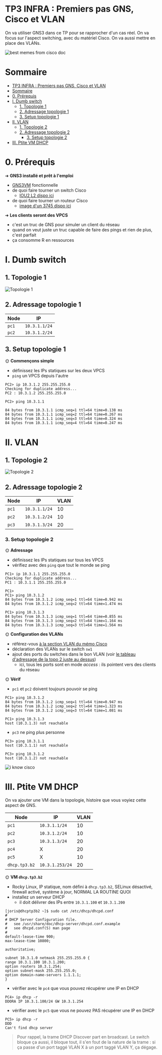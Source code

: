 # TP3 INFRA : Premiers pas GNS, Cisco et VLAN

On va utiliser GNS3 dans ce TP pour se rapprocher d'un cas réel. On va focus sur l'aspect switching, avec du matériel Cisco. On va aussi mettre en place des VLANs.

![best memes from cisco doc](./pics/the-best-memes-come-from-cisco-documentation.jpg)

# Sommaire

- [TP3 INFRA : Premiers pas GNS, Cisco et VLAN](#tp3-infra--premiers-pas-gns-cisco-et-vlan)
- [Sommaire](#sommaire)
- [0. Prérequis](#0-prérequis)
- [I. Dumb switch](#i-dumb-switch)
  - [1. Topologie 1](#1-topologie-1)
  - [2. Adressage topologie 1](#2-adressage-topologie-1)
  - [3. Setup topologie 1](#3-setup-topologie-1)
- [II. VLAN](#ii-vlan)
  - [1. Topologie 2](#1-topologie-2)
  - [2. Adressage topologie 2](#2-adressage-topologie-2)
    - [3. Setup topologie 2](#3-setup-topologie-2)
- [III. Ptite VM DHCP](#iii-ptite-vm-dhcp)

# 0. Prérequis

➜ **GNS3 installé et prêt à l'emploi**

- [GNS3VM](https://www.gns3.com/software/download-vm) fonctionnelle
- de quoi faire tourner un switch Cisco
  - [IOU2 L2 dispo ici](http://dl.nextadmin.net/dl/EVE-NG-image/iol/bin/i86bi_linux_l2-adventerprisek9-ms.SSA.high_iron_20180510.bin)
- de quoi faire tourner un routeur Cisco
  - [image d'un 3745 dispo ici](http://dl.nextadmin.net/dl/EVE-NG-image/dynamips/c3725-adventerprisek9-mz.124-15.T14.image)

➜ **Les clients seront des VPCS**

- c'est un truc de GNS pour simuler un client du réseau
- quand on veut juste un truc capable de faire des pings et rien de plus, c'est parfait
- ça consomme R en ressources

# I. Dumb switch

## 1. Topologie 1

![Topologie 1](./pics/topo1.png)

## 2. Adressage topologie 1

| Node  | IP            |
| ----- | ------------- |
| `pc1` | `10.3.1.1/24` |
| `pc2` | `10.3.1.2/24` |

## 3. Setup topologie 1

🌞 **Commençons simple**

- définissez les IPs statiques sur les deux VPCS
- `ping` un VPCS depuis l'autre

```
PC2> ip 10.3.1.2 255.255.255.0
Checking for duplicate address...
PC2 : 10.3.1.2 255.255.255.0

PC2> ping 10.3.1.1

84 bytes from 10.3.1.1 icmp_seq=1 ttl=64 time=0.138 ms
84 bytes from 10.3.1.1 icmp_seq=2 ttl=64 time=0.267 ms
84 bytes from 10.3.1.1 icmp_seq=3 ttl=64 time=0.324 ms
84 bytes from 10.3.1.1 icmp_seq=4 ttl=64 time=0.247 ms
```

# II. VLAN

## 1. Topologie 2

![Topologie 2](./pics/topo2.png)

## 2. Adressage topologie 2

| Node  | IP            | VLAN |
| ----- | ------------- | ---- |
| `pc1` | `10.3.1.1/24` | 10   |
| `pc2` | `10.3.1.2/24` | 10   |
| `pc3` | `10.3.1.3/24` | 20   |

### 3. Setup topologie 2

🌞 **Adressage**

- définissez les IPs statiques sur tous les VPCS
- vérifiez avec des `ping` que tout le monde se ping

```
PC1> ip 10.3.1.1 255.255.255.0
Checking for duplicate address...
PC1 : 10.3.1.1 255.255.255.0

PC1>
PC1> ping 10.3.1.2
84 bytes from 10.3.1.2 icmp_seq=1 ttl=64 time=0.942 ms
84 bytes from 10.3.1.2 icmp_seq=2 ttl=64 time=1.474 ms

PC1> ping 10.3.1.3
84 bytes from 10.3.1.3 icmp_seq=1 ttl=64 time=0.855 ms
84 bytes from 10.3.1.3 icmp_seq=2 ttl=64 time=1.164 ms
84 bytes from 10.3.1.3 icmp_seq=3 ttl=64 time=1.564 ms
```

🌞 **Configuration des VLANs**

- référez-vous [à la section VLAN du mémo Cisco](../../cours/memo/memo_cisco.md#8-vlan)
- déclaration des VLANs sur le switch `sw1`
- ajout des ports du switches dans le bon VLAN (voir [le tableau d'adressage de la topo 2 juste au dessus](#2-adressage-topologie-2))
  - ici, tous les ports sont en mode *access* : ils pointent vers des clients du réseau

🌞 **Vérif**

- `pc1` et `pc2` doivent toujours pouvoir se ping

```
PC1> ping 10.3.1.2
84 bytes from 10.3.1.2 icmp_seq=1 ttl=64 time=0.947 ms
84 bytes from 10.3.1.2 icmp_seq=2 ttl=64 time=1.323 ms
84 bytes from 10.3.1.2 icmp_seq=3 ttl=64 time=1.081 ms

PC1> ping 10.3.1.3
host (10.3.1.3) not reachable
```

- `pc3` ne ping plus personne

```
PC3> ping 10.3.1.1
host (10.3.1.1) not reachable

PC3> ping 10.3.1.2
host (10.3.1.2) not reachable
```

![i know cisco](./pics/i_know.jpeg)

# III. Ptite VM DHCP

On va ajouter une VM dans la topologie, histoire que vous voyiez cette aspect de GNS.

| Node          | IP              | VLAN |
| ------------- | --------------- | ---- |
| `pc1`         | `10.3.1.1/24`   | 10   |
| `pc2`         | `10.3.1.2/24`   | 10   |
| `pc3`         | `10.3.1.3/24`   | 20   |
| `pc4`         | X               | 20   |
| `pc5`         | X               | 10   |
| `dhcp.tp3.b2` | `10.3.1.253/24` | 20   |

🌞 **VM `dhcp.tp3.b2`**

- Rocky Linux, IP statique, nom défini à `dhcp.tp3.b2`, SELinux désactivé, firewall activé, système à jour, NORMAL LA ROUTINE QUOI
- installez un serveur DHCP
  - il doit délivrer des IPs entre `10.3.1.100` et `10.3.1.200`

```
[joris@dhcptp3b2 ~]$ sudo cat /etc/dhcp/dhcpd.conf
#
# DHCP Server Configuration file.
#   see /usr/share/doc/dhcp-server/dhcpd.conf.example
#   see dhcpd.conf(5) man page
#
default-lease-time 900;
max-lease-time 10800;

authoritative;

subnet 10.3.1.0 netmask 255.255.255.0 {
range 10.3.1.100 10.3.1.200;
option routers 10.3.1.254;
option subnet-mask 255.255.255.0;
option domain-name-servers 1.1.1.1;
}
```

- vérifier avec le `pc4` que vous pouvez récupérer une IP en DHCP

```
PC4> ip dhcp -r
DDORA IP 10.3.1.100/24 GW 10.3.1.254
```

- vérifier avec le `pc5` que vous ne pouvez PAS récupérer une IP en DHCP

```
PC5> ip dhcp -r
DDD
Can't find dhcp server
```

> Pour rappel, la trame DHCP Discover part en broadcast. Le switch bloque ça aussi, il bloque tout, il s'en fout de la nature de la trame : si ça passe d'un port taggé VLAN X à un port taggé VLAN Y, ça dégage.